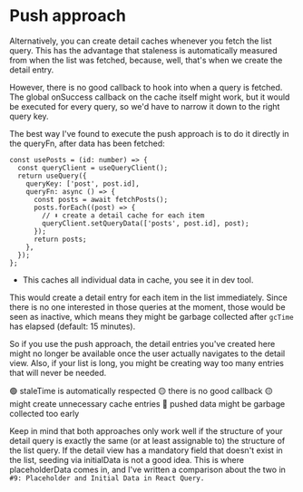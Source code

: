 # Push approach

Alternatively, you can create detail caches whenever you fetch the list query. This has the advantage that staleness is automatically measured from when the list was fetched, because, well, that's when we create the detail entry.

However, there is no good callback to hook into when a query is fetched. The global onSuccess callback on the cache itself might work, but it would be executed for every query, so we'd have to narrow it down to the right query key.

The best way I've found to execute the push approach is to do it directly in the queryFn, after data has been fetched:

```tsx
const usePosts = (id: number) => {
  const queryClient = useQueryClient();
  return useQuery({
    queryKey: ['post', post.id],
    queryFn: async () => {
      const posts = await fetchPosts();
      posts.forEach((post) => {
        // ⬇️ create a detail cache for each item
        queryClient.setQueryData(['posts', post.id], post);
      });
      return posts;
    },
  });
};
```

- This caches all individual data in cache, you see it in dev tool.

This would create a detail entry for each item in the list immediately. Since there is no one interested in those queries at the moment, those would be seen as inactive, which means they might be garbage collected after `gcTime` has elapsed (default: 15 minutes).

So if you use the push approach, the detail entries you've created here might no longer be available once the user actually navigates to the detail view. Also, if your list is long, you might be creating way too many entries that will never be needed.

🟢 staleTime is automatically respected
🟡 there is no good callback
🟡 might create unnecessary cache entries
🔴 pushed data might be garbage collected too early

Keep in mind that both approaches only work well if the structure of your detail query is exactly the same (or at least assignable to) the structure of the list query. If the detail view has a mandatory field that doesn't exist in the list, seeding via initialData is not a good idea. This is where placeholderData comes in, and I've written a comparison about the two in` #9: Placeholder and Initial Data in React Query.`
